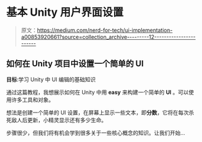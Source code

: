# 基本 Unity 用户界面设置

> 原文：<https://medium.com/nerd-for-tech/ui-implementation-a00853920661?source=collection_archive---------12----------------------->

## 如何在 Unity 项目中设置一个简单的 UI

**目标**:学习 Unity 中 UI 编辑的基础知识

通过这篇教程，我想展示如何在 Unity 中用 **easy** 来构建一个简单的 **UI** 。可以使用许多工具和对象。

想法是创建一个简单的 UI 设置，在屏幕上显示一些文本，即**分数**，它将在每次杀死敌人后更新，小精灵显示还有多少生命。

步骤很少，但我们将有机会学到很多关于一些核心概念的知识。让我们开始…